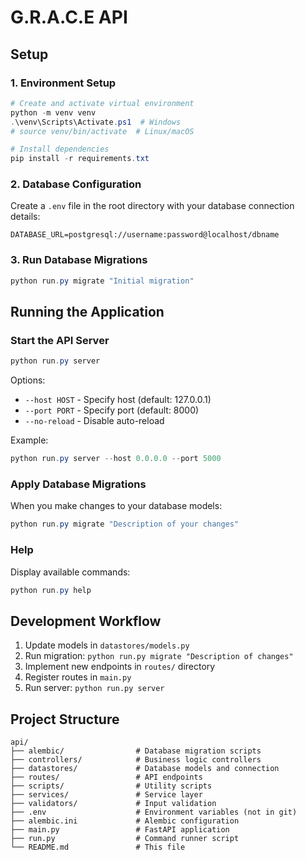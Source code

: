 # G.R.A.C.E API

## Setup

### 1. Environment Setup

```powershell
# Create and activate virtual environment
python -m venv venv
.\venv\Scripts\Activate.ps1  # Windows
# source venv/bin/activate  # Linux/macOS

# Install dependencies
pip install -r requirements.txt
```

### 2. Database Configuration

Create a `.env` file in the root directory with your database connection details:

```
DATABASE_URL=postgresql://username:password@localhost/dbname
```

### 3. Run Database Migrations

```powershell
python run.py migrate "Initial migration"
```

## Running the Application

### Start the API Server

```powershell
python run.py server
```

Options:

- `--host HOST` - Specify host (default: 127.0.0.1)
- `--port PORT` - Specify port (default: 8000)
- `--no-reload` - Disable auto-reload

Example:

```powershell
python run.py server --host 0.0.0.0 --port 5000
```

### Apply Database Migrations

When you make changes to your database models:

```powershell
python run.py migrate "Description of your changes"
```

### Help

Display available commands:

```powershell
python run.py help
```

## Development Workflow

1. Update models in `datastores/models.py`
2. Run migration: `python run.py migrate "Description of changes"`
3. Implement new endpoints in `routes/` directory
4. Register routes in `main.py`
5. Run server: `python run.py server`

## Project Structure

```
api/
├── alembic/                # Database migration scripts
├── controllers/            # Business logic controllers
├── datastores/             # Database models and connection
├── routes/                 # API endpoints
├── scripts/                # Utility scripts
├── services/               # Service layer
├── validators/             # Input validation
├── .env                    # Environment variables (not in git)
├── alembic.ini             # Alembic configuration
├── main.py                 # FastAPI application
├── run.py                  # Command runner script
└── README.md               # This file
```
